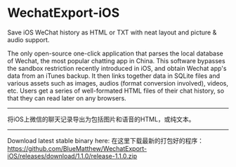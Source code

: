 # WechatExport-iOS
Save iOS WeChat history as HTML or TXT with neat layout and picture &amp; audio support.

The only open-source one-click application that parses the local database of Wechat, the most popular chatting app in China. This software bypasses the sandbox restriction recently introduced in iOS, and obtain Wechat app's data from an iTunes backup. It then links together data in SQLite files and various assets such as images, audios (format conversion involved), videos, etc. Users get a series of well-formated HTML files of their chat history, so that they can read later on any browsers.

---

将iOS上微信的聊天记录导出为包括图片和语音的HTML，或纯文本。

---

Download latest stable binary here: 在这里下载最新的打包好的程序：
https://github.com/BlueMatthew/WechatExport-iOS/releases/download/1.1.0/release-1.1.0.zip
